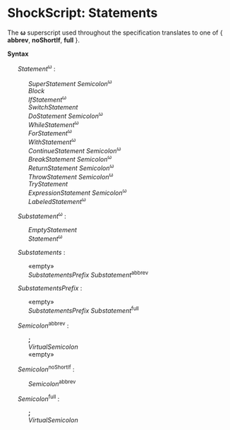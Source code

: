 # ShockScript: Statements

The **ω** superscript used throughout the specification translates to one of { **abbrev**, **noShortIf**, **full** }.

**Syntax**

<ul>
    <i>Statement</i><sup>ω</sup> :
    <ul>
        <i>SuperStatement</i> <i>Semicolon</i><sup>ω</sup><br>
        <i>Block</i><br>
        <i>IfStatement</i><sup>ω</sup><br>
        <i>SwitchStatement</i><br>
        <i>DoStatement</i> <i>Semicolon</i><sup>ω</sup><br>
        <i>WhileStatement</i><sup>ω</sup><br>
        <i>ForStatement</i><sup>ω</sup><br>
        <i>WithStatement</i><sup>ω</sup><br>
        <i>ContinueStatement</i> <i>Semicolon</i><sup>ω</sup><br>
        <i>BreakStatement</i> <i>Semicolon</i><sup>ω</sup><br>
        <i>ReturnStatement</i> <i>Semicolon</i><sup>ω</sup><br>
        <i>ThrowStatement</i> <i>Semicolon</i><sup>ω</sup><br>
        <i>TryStatement</i><br>
        <i>ExpressionStatement</i> <i>Semicolon</i><sup>ω</sup><br>
        <i>LabeledStatement</i><sup>ω</sup>
    </ul>
</ul>

<ul>
    <i>Substatement</i><sup>ω</sup> :
    <ul>
        <i>EmptyStatement</i><br>
        <i>Statement</i><sup>ω</sup>
    </ul>
</ul>

<ul>
    <i>Substatements</i> :
    <ul>
        «empty»<br>
        <i>SubstatementsPrefix</i> <i>Substatement</i><sup>abbrev</sup>
    </ul>
</ul>

<ul>
    <i>SubstatementsPrefix</i> :
    <ul>
        «empty»<br>
        <i>SubstatementsPrefix</i> <i>Substatement</i><sup>full</sup>
    </ul>
</ul>

<ul>
    <i>Semicolon</i><sup>abbrev</sup> :
    <ul>
        <b>;</b><br>
        <i>VirtualSemicolon</i><br>
        «empty»
    </ul>
</ul>

<ul>
    <i>Semicolon</i><sup>noShortIf</sup> :
    <ul>
        <i>Semicolon</i><sup>abbrev</sup>
    </ul>
</ul>

<ul>
    <i>Semicolon</i><sup>full</sup> :
    <ul>
        <b>;</b><br>
        <i>VirtualSemicolon</i>
    </ul>
</ul>
